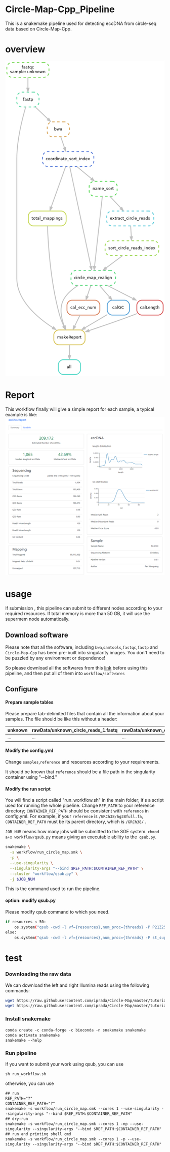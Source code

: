 # Circle-Map-Cpp_Pipeline
This is a snakemake pipeline used for detecting eccDNA from circle-seq data based on Circle-Map-Cpp.
# overview
![workflow](https://github.com/panxiaoguang/Circle-Map-Cpp_Pipeline/blob/main/myWorkFlow.png)
# Report
This workflow finally will give a simple report for each sample, a typical example is like:
![report](https://github.com/panxiaoguang/Circle-Map-Cpp_Pipeline/blob/main/exampleReport.png)
# usage
If submission , this pipeline can submit to different nodes according to your required resources. If total memory is more than 50 GB, it will use the supermem node automatically.

## Download software
Please note that all the software, including `bwa`,`samtools`,`fastqc`,`fastp` and `Circle-Map-Cpp` has been pre-built into singularity images. You don't need to be puzzled by any environment or dependence!

So please download all the softwares from this [link](https://bgitech-my.sharepoint.com/:f:/g/personal/panxiaoguang_genomics_cn/EgR6UVyGBPpBqZ4Rw8pkeYkBMno6UiRg1UTmSxDc4om6jg?e=mAbytU) before using this pipeline, and then 
put all of them into `workflow/softwares`
## Configure 

#### Prepare sample tables 

Please prepare tab-delimited files that contain all the information about your samples. The file should be like this without a header:

|  unknown |  rawData/unknown_circle_reads_1.fastq |  rawData/unknown_circle_reads_2.fastq |
| ------------ | ------------ | ------------ |
|  ... | ...  |  ... |

#### Modify the config.yml

Change `samples`,`reference` and resources according to your requirements.

It should be known that `reference` should be a file path in the singularity container using "--bind."

#### Modify the run script

You will find a script called "run_workflow.sh" in the main folder; it's a script used for running the whole pipeline. Change `REF_PATH` to your reference directory; `CONTAINER_REF_PATH` should be consistent with
`reference` in config.yml. For example, if your `reference` is `/GRCh38/hg38full.fa`, `CONTAINER_REF_PATH` must be its parent directory, which is `/GRCh38/` .

`JOB_NUM` means how many jobs will be submitted to the SGE system.
`chmod a+x workflow/qsub.py` means giving an executable ability to the` qsub.py`.

```bash
snakemake \
  -s workflow/run_circle_map.smk \
  -p \
  --use-singularity \
  --singularity-args "--bind $REF_PATH:$CONTAINER_REF_PATH" \
  --cluster "workflow/qsub.py" \
  -j $JOB_NUM
  ```
  
This is the command used to run the pipeline.

#### option: modify qsub.py

Please modify qsub command to which you need.

```bash
if resources < 50:
    os.system("qsub -cwd -l vf={resources},num_proc={threads} -P P21Z25400N0107 -q st.q {script}".format(resources = resources, threads=threads, script=jobscript))
else:
    os.system("qsub -cwd -l vf={resources},num_proc={threads} -P st_supermem -q st_supermem.q {script}".format(resources = resources, threads=threads, script=jobscript))
```

# test

### Downloading the raw data

We can download the left and right Illumina reads using the following commands:

```bash
wget https://raw.githubusercontent.com/iprada/Circle-Map/master/tutorial/unknown_circle_reads_1.fastq
wget https://raw.githubusercontent.com/iprada/Circle-Map/master/tutorial/unknown_circle_reads_2.fastq
```
### Install snakemake

```
conda create -c conda-forge -c bioconda -n snakemake snakemake
conda activate snakemake
snakemake --help
```

### Run pipeline

If you want to submit your work using qsub, you can use 

```
sh run_workflow.sh
```
otherwise, you can use

```
## run
REF_PATH="?"
CONTAINER_REF_PATH="?"
snakemake -s workflow/run_circle_map.smk --cores 1 --use-singularity --singularity-args "--bind $REF_PATH:$CONTAINER_REF_PATH"
## dry-run
snakemake -s workflow/run_circle_map.smk --cores 1 -np --use-singularity --singularity-args "--bind $REF_PATH:$CONTAINER_REF_PATH"
## run and printing shell cmd
snakemake -s workflow/run_circle_map.smk --cores 1 -p --use-singularity --singularity-args "--bind $REF_PATH:$CONTAINER_REF_PATH"
```
